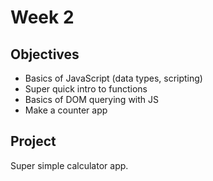 # Week 2
## Objectives
- Basics of JavaScript (data types, scripting)
- Super quick intro to functions
- Basics of DOM querying with JS
- Make a counter app

## Project

Super simple calculator app.
